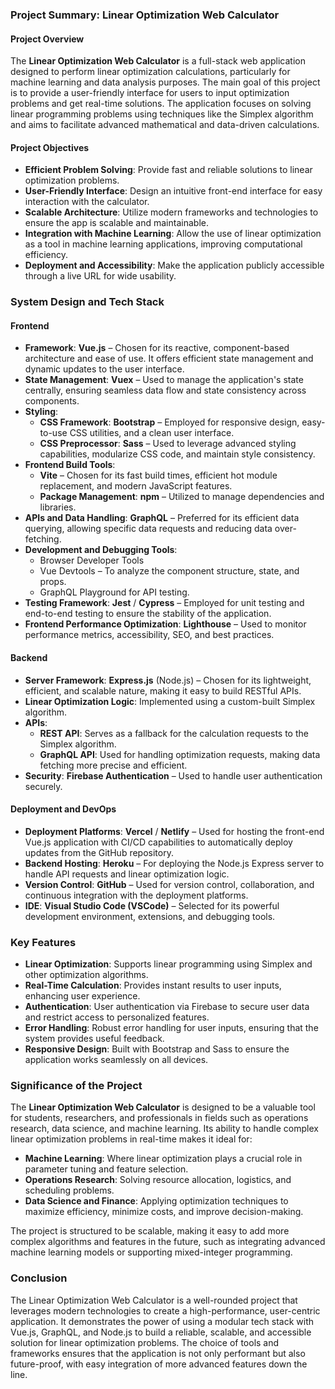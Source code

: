 ### Project Summary: Linear Optimization Web Calculator

#### Project Overview
The **Linear Optimization Web Calculator** is a full-stack web application designed to perform linear optimization calculations, particularly for machine learning and data analysis purposes. The main goal of this project is to provide a user-friendly interface for users to input optimization problems and get real-time solutions. The application focuses on solving linear programming problems using techniques like the Simplex algorithm and aims to facilitate advanced mathematical and data-driven calculations.

#### Project Objectives
- **Efficient Problem Solving**: Provide fast and reliable solutions to linear optimization problems.
- **User-Friendly Interface**: Design an intuitive front-end interface for easy interaction with the calculator.
- **Scalable Architecture**: Utilize modern frameworks and technologies to ensure the app is scalable and maintainable.
- **Integration with Machine Learning**: Allow the use of linear optimization as a tool in machine learning applications, improving computational efficiency.
- **Deployment and Accessibility**: Make the application publicly accessible through a live URL for wide usability.

### System Design and Tech Stack

#### Frontend
- **Framework**: **Vue.js** – Chosen for its reactive, component-based architecture and ease of use. It offers efficient state management and dynamic updates to the user interface.
- **State Management**: **Vuex** – Used to manage the application's state centrally, ensuring seamless data flow and state consistency across components.
- **Styling**:
  - **CSS Framework**: **Bootstrap** – Employed for responsive design, easy-to-use CSS utilities, and a clean user interface.
  - **CSS Preprocessor**: **Sass** – Used to leverage advanced styling capabilities, modularize CSS code, and maintain style consistency.
- **Frontend Build Tools**:
  - **Vite** – Chosen for its fast build times, efficient hot module replacement, and modern JavaScript features.
  - **Package Management**: **npm** – Utilized to manage dependencies and libraries.
- **APIs and Data Handling**: **GraphQL** – Preferred for its efficient data querying, allowing specific data requests and reducing data over-fetching.
- **Development and Debugging Tools**:
  - Browser Developer Tools
  - Vue Devtools – To analyze the component structure, state, and props.
  - GraphQL Playground for API testing.
- **Testing Framework**: **Jest** / **Cypress** – Employed for unit testing and end-to-end testing to ensure the stability of the application.
- **Frontend Performance Optimization**: **Lighthouse** – Used to monitor performance metrics, accessibility, SEO, and best practices.

#### Backend
- **Server Framework**: **Express.js** (Node.js) – Chosen for its lightweight, efficient, and scalable nature, making it easy to build RESTful APIs.
- **Linear Optimization Logic**: Implemented using a custom-built Simplex algorithm.
- **APIs**:
  - **REST API**: Serves as a fallback for the calculation requests to the Simplex algorithm.
  - **GraphQL API**: Used for handling optimization requests, making data fetching more precise and efficient.
- **Security**: **Firebase Authentication** – Used to handle user authentication securely.

#### Deployment and DevOps
- **Deployment Platforms**: **Vercel** / **Netlify** – Used for hosting the front-end Vue.js application with CI/CD capabilities to automatically deploy updates from the GitHub repository.
- **Backend Hosting**: **Heroku** – For deploying the Node.js Express server to handle API requests and linear optimization logic.
- **Version Control**: **GitHub** – Used for version control, collaboration, and continuous integration with the deployment platforms.
- **IDE**: **Visual Studio Code (VSCode)** – Selected for its powerful development environment, extensions, and debugging tools.

### Key Features
- **Linear Optimization**: Supports linear programming using Simplex and other optimization algorithms.
- **Real-Time Calculation**: Provides instant results to user inputs, enhancing user experience.
- **Authentication**: User authentication via Firebase to secure user data and restrict access to personalized features.
- **Error Handling**: Robust error handling for user inputs, ensuring that the system provides useful feedback.
- **Responsive Design**: Built with Bootstrap and Sass to ensure the application works seamlessly on all devices.

### Significance of the Project

The **Linear Optimization Web Calculator** is designed to be a valuable tool for students, researchers, and professionals in fields such as operations research, data science, and machine learning. Its ability to handle complex linear optimization problems in real-time makes it ideal for:
- **Machine Learning**: Where linear optimization plays a crucial role in parameter tuning and feature selection.
- **Operations Research**: Solving resource allocation, logistics, and scheduling problems.
- **Data Science and Finance**: Applying optimization techniques to maximize efficiency, minimize costs, and improve decision-making.

The project is structured to be scalable, making it easy to add more complex algorithms and features in the future, such as integrating advanced machine learning models or supporting mixed-integer programming.

### Conclusion
The Linear Optimization Web Calculator is a well-rounded project that leverages modern technologies to create a high-performance, user-centric application. It demonstrates the power of using a modular tech stack with Vue.js, GraphQL, and Node.js to build a reliable, scalable, and accessible solution for linear optimization problems. The choice of tools and frameworks ensures that the application is not only performant but also future-proof, with easy integration of more advanced features down the line.